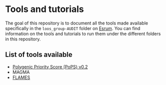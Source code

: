# Tools and tutorials

The goal of this repository is to document all the tools made available specifically in the `loos_group-AUDIT` folder on [Esrum](https://cbmr-data.github.io/esrum/). You can find information on the tools and tutorials to run them under the different folders in this repository.

## List of tools available
- [Polygenic Priority Score (PoPS) v0.2](PoPS)
- MAGMA
- [FLAMES](FLAMES)